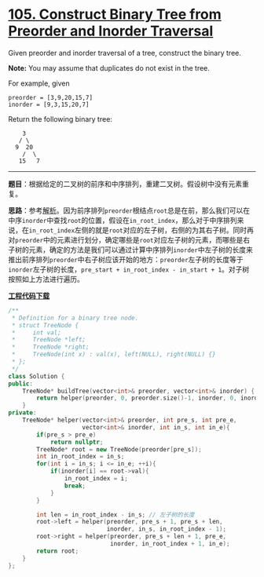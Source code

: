 # [105. Construct Binary Tree from Preorder and Inorder Traversal](https://leetcode.com/problems/construct-binary-tree-from-preorder-and-inorder-traversal/)

Given preorder and inorder traversal of a tree, construct the binary tree.

**Note:**
You may assume that duplicates do not exist in the tree.

For example, given

```
preorder = [3,9,20,15,7]
inorder = [9,3,15,20,7]
```

Return the following binary tree:

```
    3
   / \
  9  20
    /  \
   15   7
```

-----

**题目**：根据给定的二叉树的前序和中序排列，重建二叉树。假设树中没有元素重复。

**思路**：参考[解析](https://leetcode.com/problems/construct-binary-tree-from-preorder-and-inorder-traversal/discuss/34538/My-Accepted-Java-Solution)。因为前序排列`preorder`根结点`root`总是在前，那么我们可以在中序`inorder`中查找`root`的位置，假设在`in_root_index`，那么对于中序排列来说，在`in_root_index`左侧的就是`root`对应的左子树，右侧的为其右子树。同时再对`preorder`中的元素进行划分，确定哪些是`root`对应左子树的元素，而哪些是右子树的元素，确定的方法是我们可以通过计算中序排列`inorder`中左子树的长度来推出前序排列`preorder`中右子树应该开始的地方：`preorder`左子树的长度等于`inorder`左子树的长度，`pre_start + in_root_index - in_start + 1`。对子树按照如上方法进行遍历。

[**工程代码下载**](https://github.com/shenkh/leetcode)

```cpp
/**
 * Definition for a binary tree node.
 * struct TreeNode {
 *     int val;
 *     TreeNode *left;
 *     TreeNode *right;
 *     TreeNode(int x) : val(x), left(NULL), right(NULL) {}
 * };
 */
class Solution {
public:
    TreeNode* buildTree(vector<int>& preorder, vector<int>& inorder) {
        return helper(preorder, 0, preorder.size()-1, inorder, 0, inorder.size()-1);
    }
private:
    TreeNode* helper(vector<int>& preorder, int pre_s, int pre_e,
                     vector<int>& inorder, int in_s, int in_e){
        if(pre_s > pre_e)
            return nullptr;
        TreeNode* root = new TreeNode(preorder[pre_s]);
        int in_root_index = in_s;
        for(int i = in_s; i <= in_e; ++i){
            if(inorder[i] == root->val){
                in_root_index = i;
                break;
            }
        }

        int len = in_root_index - in_s; // 左子树的长度
        root->left = helper(preorder, pre_s + 1, pre_s + len,
                            inorder, in_s, in_root_index - 1);
        root->right = helper(preorder, pre_s + len + 1, pre_e,
                             inorder, in_root_index + 1, in_e);
        return root;
    }
};
```